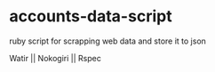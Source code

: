 # accounts-data-script
ruby script for scrapping web data and store it to json

Watir || Nokogiri || Rspec


